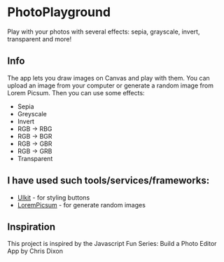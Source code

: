 # PhotoPlayground
Play with your photos with several effects: sepia, grayscale, invert, transparent and more!

## Info
The app lets you draw images on Canvas and play with them. You can upload an image from your computer or generate a random image from Lorem Picsum. Then you can use some effects:
* Sepia
* Greyscale
* Invert
* RGB -> RBG
* RGB -> BGR
* RGB -> GBR
* RGB -> GRB
* Transparent

## I have used such tools/services/frameworks:
* [UIkit](https://getuikit.com/) - for styling buttons 
* [LoremPicsum](https://picsum.photos/) - for generate random images

## Inspiration
This project is inspired by the Javascript Fun Series: Build a Photo Editor App by Chris Dixon

